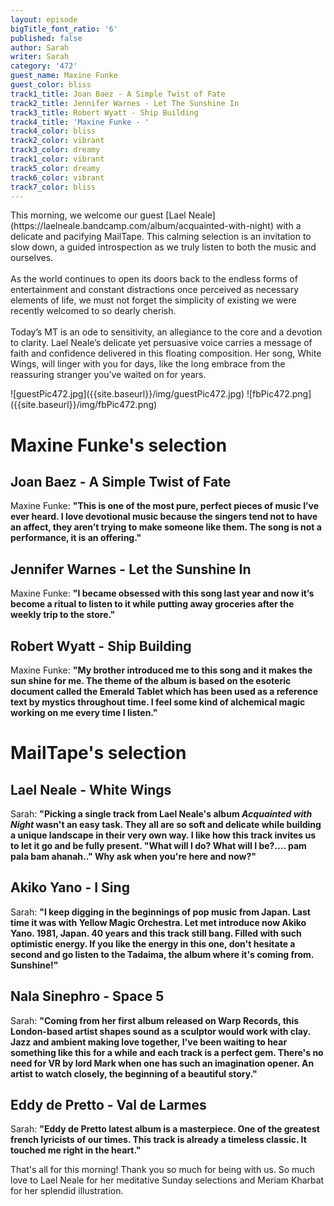 ```yaml
---
layout: episode
bigTitle_font_ratio: '6'
published: false
author: Sarah
writer: Sarah
category: '472'
guest_name: Maxine Funke
guest_color: bliss
track1_title: Joan Baez - A Simple Twist of Fate
track2_title: Jennifer Warnes - Let The Sunshine In
track3_title: Robert Wyatt - Ship Building
track4_title: 'Maxine Funke - '
track4_color: bliss
track2_color: vibrant
track3_color: dreamy
track1_color: vibrant
track5_color: dreamy
track6_color: vibrant
track7_color: bliss
---
```

<p id="introduction"> This morning, we welcome our guest [Lael Neale](https://laelneale.bandcamp.com/album/acquainted-with-night) with a delicate and pacifying MailTape. This calming selection is an invitation to slow down, a guided introspection as we truly listen to both the music and ourselves.
<br><br>
As the world continues to open its doors back to the endless forms of entertainment and constant distractions once perceived as necessary elements of life, we must not forget the simplicity of existing we were recently welcomed to so dearly cherish.
<br><br>
Today’s MT is an ode to sensitivity, an allegiance to the core and a devotion to clarity. Lael Neale’s delicate yet persuasive voice carries a message of faith and confidence delivered in this floating composition. Her song, White Wings, will linger with you for days, like the long embrace from the reassuring stranger you’ve waited on for years. 
</p>
![guestPic472.jpg]({{site.baseurl}}/img/guestPic472.jpg)
![fbPic472.png]({{site.baseurl}}/img/fbPic472.png)



# Maxine Funke's selection

##  Joan Baez - A Simple Twist of Fate
Maxine Funke: **"**This is one of the most pure, perfect pieces of music I’ve ever heard. I love devotional music because the singers tend not to have an affect, they aren’t trying to make someone like them. The song is not a performance, it is an offering.**"**

##  Jennifer Warnes - Let the Sunshine In
Maxine Funke: **"**I became obsessed with this song last year and now it’s become a ritual to listen to it while putting away groceries after the weekly trip to the store.**"**

## Robert Wyatt - Ship Building
Maxine Funke: **"**My brother introduced me to this song and it makes the sun shine for me. The theme of the album is based on the esoteric document called the Emerald Tablet which has been used as a reference text by mystics throughout time. I feel some kind of alchemical magic working on me every time I listen.**"**


# MailTape's selection

## Lael Neale - White Wings
Sarah: **"**Picking a single track from Lael Neale's album *Acquainted with Night* wasn't an easy task. They all are so soft and delicate while building a unique landscape in their very own way. I like how this track invites us to let it go and be fully present. "What will I do? What will I be?.... pam pala bam ahanah.." Why ask when you're here and now?**"**

## Akiko Yano - I Sing
Sarah: **"**I keep digging in the beginnings of pop music from Japan. Last time it was with Yellow Magic Orchestra. Let met introduce now Akiko Yano. 1981, Japan. 40 years and this track still bang. Filled with such optimistic energy. If you like the energy in this one, don't hesitate a second and go listen to the Tadaima, the album where it's coming from. Sunshine!**"**

## Nala Sinephro - Space 5
Sarah: **"**Coming from her first album released on Warp Records, this London-based artist shapes sound as a sculptor would work with clay. Jazz and ambient making love together, I've been waiting to hear something like this for a while and each track is a perfect gem. There's no need for VR by lord Mark when one has such an imagination opener. An artist to watch closely, the beginning of a beautiful story.**"**

## Eddy de Pretto - Val de Larmes
Sarah: **"**Eddy de Pretto latest album is a masterpiece. One of the greatest french lyricists of our times. This track is already a timeless classic. It touched me right in the heart.**"**

<p id="outroduction">That's all for this morning! Thank you so much for being with us. So much love to Lael Neale for her meditative Sunday selections and Meriam Kharbat for her splendid illustration.</p>
